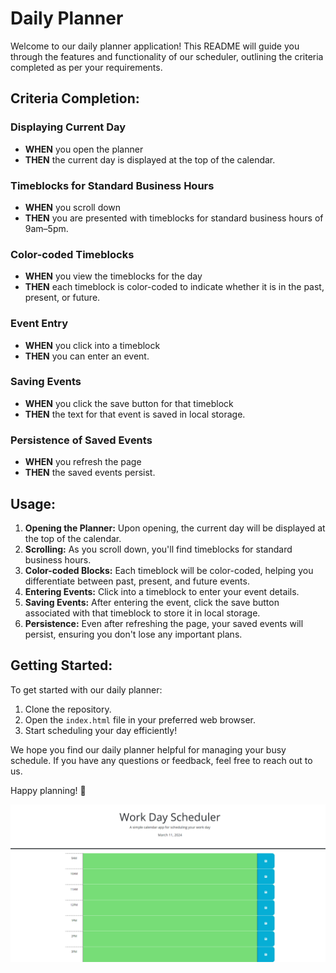 # Daily Planner

Welcome to our daily planner application! This README will guide you through the features and functionality of our scheduler, outlining the criteria completed as per your requirements.

## Criteria Completion:

### Displaying Current Day
- **WHEN** you open the planner
- **THEN** the current day is displayed at the top of the calendar.

### Timeblocks for Standard Business Hours
- **WHEN** you scroll down
- **THEN** you are presented with timeblocks for standard business hours of 9am–5pm.

### Color-coded Timeblocks
- **WHEN** you view the timeblocks for the day
- **THEN** each timeblock is color-coded to indicate whether it is in the past, present, or future.

### Event Entry
- **WHEN** you click into a timeblock
- **THEN** you can enter an event.

### Saving Events
- **WHEN** you click the save button for that timeblock
- **THEN** the text for that event is saved in local storage.

### Persistence of Saved Events
- **WHEN** you refresh the page
- **THEN** the saved events persist.

## Usage:

1. **Opening the Planner:** Upon opening, the current day will be displayed at the top of the calendar.
2. **Scrolling:** As you scroll down, you'll find timeblocks for standard business hours.
3. **Color-coded Blocks:** Each timeblock will be color-coded, helping you differentiate between past, present, and future events.
4. **Entering Events:** Click into a timeblock to enter your event details.
5. **Saving Events:** After entering the event, click the save button associated with that timeblock to store it in local storage.
6. **Persistence:** Even after refreshing the page, your saved events will persist, ensuring you don't lose any important plans.

## Getting Started:

To get started with our daily planner:
1. Clone the repository.
2. Open the `index.html` file in your preferred web browser.
3. Start scheduling your day efficiently!

We hope you find our daily planner helpful for managing your busy schedule. If you have any questions or feedback, feel free to reach out to us.

Happy planning! 📅


![Daily Planner](Daily-Planner.png)

